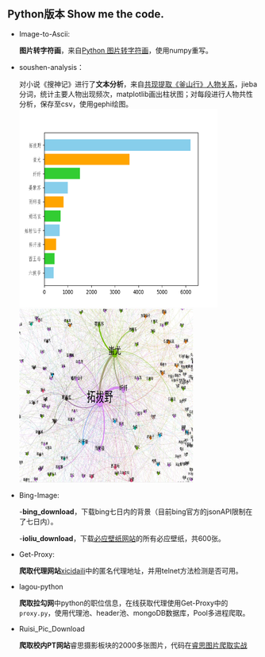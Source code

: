 ﻿## Python版本 Show me the code.

- Image-to-Ascii: 

	**图片转字符画**，来自[Python 图片转字符画](https://www.shiyanlou.com/courses/370/labs/1191/document)，使用numpy重写。

- soushen-analysis：

	对小说《搜神记》进行了**文本分析**，来自[共现提取《釜山行》人物关系](https://www.shiyanlou.com/courses/677/labs/2202/document)，jieba分词，统计主要人物出现频次，matplotlib画出柱状图；对每段进行人物共性分析，保存至csv，使用gephi绘图。
	<img src="./soushenji-analysis/roles-freq.png" width = "400" height = "400" alt="人物频次" /><img src="./soushenji-analysis/relationship.jpg" width = "350" height = "350" alt="人物关系" />

- Bing-Image:

	-**bing_download**，下载bing七日内的背景（目前bing官方的jsonAPI限制在了七日内）。
	
	-**ioliu_download**，下载[必应壁纸网站](https://bing.ioliu.cn/)的所有必应壁纸，共600张。
	
- Get-Proxy:

	**爬取代理网站**[xicidaili](http://www.xicidaili.com/nn/1)中的匿名代理地址，并用telnet方法检测是否可用。
	
- lagou-python

	**爬取拉勾网**中python的职位信息，在线获取代理使用Get-Proxy中的`proxy.py`，使用代理池、header池、mongoDB数据库，Pool多进程爬取。
	
- Ruisi_Pic_Download

	**爬取校内PT网站**睿思摄影板块的2000多张图片，代码在[睿思图片爬取实战](https://github.com/cloisonne/Ruisi_Pic_Download)